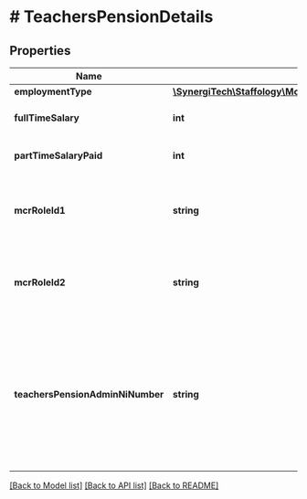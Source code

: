 # # TeachersPensionDetails

## Properties

Name | Type | Description | Notes
------------ | ------------- | ------------- | -------------
**employmentType** | [**\SynergiTech\Staffology\Model\TeachersPensionEmploymentType**](TeachersPensionEmploymentType.md) |  | [optional]
**fullTimeSalary** | **int** | Up to 7 digits, in pounds. eg 24000 | [optional]
**partTimeSalaryPaid** | **int** | Up to 7 digits, in pounds. eg 24000 | [optional]
**mcrRoleId1** | **string** | Data field for the Contract used for Teachers pension administration | [optional]
**mcrRoleId2** | **string** | The Job role within the contract used for Teachers pension administration | [optional]
**teachersPensionAdminNiNumber** | **string** | Where an employee does not have an NI number yet (or doesn&#39;t know their NI number) Teachers Pensions will issue an administrative NI number | [optional]

[[Back to Model list]](../../README.md#models) [[Back to API list]](../../README.md#endpoints) [[Back to README]](../../README.md)
